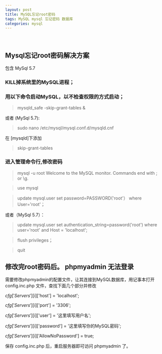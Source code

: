 ```yaml
---
layout: post
title: MySQL忘记root密码
tags: MySQL mysql 忘记密码 数据库
categories: mysql
---
```

　

## Mysql忘记root密码解决方案
包含 MySql 5.7

### KILL掉系统里的MySQL进程；

### 用以下命令启动MySQL，以不检查权限的方式启动；
>mysqld_safe -skip-grant-tables &

或者 (MySql 5.7):
>sudo nano /etc/mysql/mysql.conf.d/mysqld.cnf

在 [mysqld]下添加
>skip-grant-tables

### 进入管理命令行,修改密码
>mysql -u root
Welcome to the MySQL monitor.  Commands end with ; or \g.

>use mysql

>update mysql.user set password=PASSWORD('root'） where User='root'；

或者（MySql 5.7）：
>update mysql.user set authentication_string=password('root') where user='root' and Host = 'localhost';

>flush privileges；

>quit


## 修改完root密码后。 phpmyadmin 无法登录

需要修改phpmyadmin的配置文件，让其连接到MySQL数据库，用记事本打开 config.inc.php 文件，查找下面几个部分并修改

$cfg['Servers'][$i]['host'] = 'localhost';

$cfg['Servers'][$i]['port'] = '3306';

$cfg['Servers'][$i]['user'] = '这里填写用户名';

$cfg['Servers'][$i]['password'] = '这里填写你的MySQL密码';

$cfg['Servers'][$i]['AllowNoPassword'] = true;

保存 config.inc.php 后，重启服务器即可访问 phpmyadmin 了。
　
